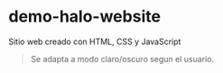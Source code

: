 # demo-halo-website
Sitio web creado con HTML, CSS y JavaScript

> Se adapta a modo claro/oscuro segun el usuario.
